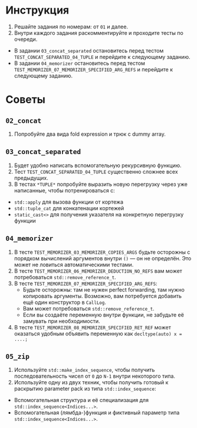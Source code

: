 # Инструкция

1. Решайте задания по номерам: от `01` и далее.
2. Внутри каждого задания раскомментируйте и проходите тесты по очереди.
  * В задании `03_concat_separated` остановитесь перед тестом `TEST_CONCAT_SEPARATED_04_TUPLE` и перейдите к следующему заданию.
  * В задании `04_memorizer` остановитесь перед тестом `TEST_MEMORIZER_07_MEMORIZER_SPECIFIED_ARG_REFS`  и перейдите к следующему заданию.

# Советы
## `02_concat`
1. Попробуйте два вида fold expression и трюк с dummy array.

## `03_concat_separated`
1. Будет удобно написать вспомогательную рекурсивную функцию.
1. Тест `TEST_CONCAT_SEPARATED_04_TUPLE` существенно сложнее всех предыдущих.
1. В тестах `*TUPLE*` попробуйте выразить новую перегрузку через уже написанные, чтобы потренироваться с:
  * `std::apply` для вызова функции от кортежа
  * `std::tuple_cat` для конкатенации кортежей
  * `static_cast<>` для получения указателя на конкретную перегрузку функции

## `04_memorizer`
1. В тесте `TEST_MEMORIZER_03_MEMORIZER_COPIES_ARGS`
   будьте осторожны с порядком вычислений аргументов внутри `()` — он не определён. Это может не ловиться автоматическими тестами.
1. В тесте `TEST_MEMORIZER_06_MEMORIZER_DEDUCTION_NO_REFS`
   вам может потребоваться `std::remove_reference_t`.
1. В тесте `TEST_MEMORIZER_07_MEMORIZER_SPECIFIED_ARG_REFS`:
   * Будьте осторожны: там не нужен perfect forwarding, там нужно копировать аргументы.
     Возможно, вам потребуется добавить ещё один конструктор в `CallLog`.
   * Вам может потребоваться `std::remove_reference_t`.
   * Если вы создаёте переменную внутри функции, не забудьте её замувать при необходимости.
1. В тесте `TEST_MEMORIZER_08_MEMORIZER_SPECIFIED_RET_REF`
   может оказаться удобным объявить переменную как `decltype(auto) x = ....;`

## `05_zip`
1. Используйте `std::make_index_sequence`, чтобы получить последовательность чисел от `0` до `N-1` внутри некоторого типа.
1. Используйте одну из двух техник, чтобы получить готовый к раскрытию parameter pack из типа `std::index_sequence`:
  * Вспомогательная структура и её специализация для `std::index_sequence<Indices...>`.
  * Вспомогательная (лямбда-)функция и фиктивный параметр типа `std::index_sequence<Indices...>`.
